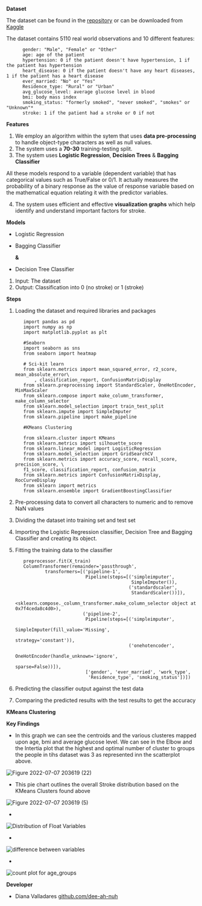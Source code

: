 **Dataset**

The dataset can be found in the [repository](https://github.com/dee-ah-nuh/stroke) or can be downloaded from [Kaggle](https://www.kaggle.com/fedesoriano/stroke-prediction-dataset)

The dataset contains 5110 real world observations and 10 different features:

          gender: "Male", "Female" or "Other"
          age: age of the patient
          hypertension: 0 if the patient doesn't have hypertension, 1 if the patient has hypertension
          heart_disease: 0 if the patient doesn't have any heart diseases, 1 if the patient has a heart disease
          ever_married: "No" or "Yes"
          Residence_type: "Rural" or "Urban"
          avg_glucose_level: average glucose level in blood
          bmi: body mass index
          smoking_status: "formerly smoked", "never smoked", "smokes" or "Unknown"*
          stroke: 1 if the patient had a stroke or 0 if not


**Features**

1. We employ an algorithm within the sytem that uses **data pre-processing** to handle object-type characters as well as null values.
2. The system uses a **70-30** training-testing split.
3. The system uses **Logistic Regression**, **Decision Trees** & **Bagging Classifier**

All these models respond to a variable (dependent variable) that has categorical values such as True/False or 0/1. It actually measures the probability of a binary response as the value of response variable based on the mathematical equation relating it with the predictor variables.
   
   
   
   
   
4. The system uses efficient and effective **visualization graphs** which help identify and understand important factors for stroke.

**Models**

- Logistic Regression
- Bagging Classifier

  **&**
- Decision Tree Classifier 

1. Input: The dataset
2. Output: Classification into 0 (no stroke) or 1 (stroke)


**Steps**
1. Loading the dataset and required libraries and packages

          import pandas as pd
          import numpy as np
          import matplotlib.pyplot as plt

          #Seaborn
          import seaborn as sns
          from seaborn import heatmap

          # Sci-kit learn
          from sklearn.metrics import mean_squared_error, r2_score, mean_absolute_error\
              , classification_report, ConfusionMatrixDisplay
          from sklearn.preprocessing import StandardScaler, OneHotEncoder, MinMaxScaler
          from sklearn.compose import make_column_transformer, make_column_selector
          from sklearn.model_selection import train_test_split
          from sklearn.impute import SimpleImputer
          from sklearn.pipeline import make_pipeline

          #KMeans Clustering 

          from sklearn.cluster import KMeans
          from sklearn.metrics import silhouette_score
          from sklearn.linear_model import LogisticRegression
          from sklearn.model_selection import GridSearchCV
          from sklearn.metrics import accuracy_score, recall_score, precision_score, \
          f1_score, classification_report, confusion_matrix
          from sklearn.metrics import ConfusionMatrixDisplay, RocCurveDisplay
          from sklearn import metrics
          from sklearn.ensemble import GradientBoostingClassifier
          
          
2. Pre-processing data to convert all characters to numeric and to remove NaN values
3. Dividing the dataset into training set and test set
4. Importing the Logistic Regression classifier, Decision Tree and Bagging Classifier and creating its object.
5. Fitting the training data to the classifier

          preprocessor.fit(X_train)
          ColumnTransformer(remainder='passthrough',
                  transformers=[('pipeline-1',
                                 Pipeline(steps=[('simpleimputer',
                                                  SimpleImputer()),
                                                 ('standardscaler',
                                                  StandardScaler())]),
                                 <sklearn.compose._column_transformer.make_column_selector object at 0x7f4ceda8c4d0>),
                                ('pipeline-2',
                                 Pipeline(steps=[('simpleimputer',
                                                  SimpleImputer(fill_value='Missing',
                                                                strategy='constant')),
                                                 ('onehotencoder',
                                                  OneHotEncoder(handle_unknown='ignore',
                                                                sparse=False))]),
                                 ['gender', 'ever_married', 'work_type',
                                  'Residence_type', 'smoking_status'])])
                                  
6. Predicting the classifier output against the test data
7. Comparing the predicted results with the test results to get the accuracy

**KMeans Clustering**



**Key Findings**

- In this graph we can see the centroids and the various clusteres mapped upon age, bmi and average glucose level. We can see in the Elbow and the Intertia plot that the highest and optimal number of cluster to groups the people in tihs dataset was 3 as represented inn the scatterplot above.

![Figure 2022-07-07 203619 (22)](https://user-images.githubusercontent.com/96541076/178084360-01487939-ff6a-4e06-901b-08abcdc89bcf.png)


- This pie chart outlines the overall Stroke distribution based on the KMeans Clusters found above

![Figure 2022-07-07 203619 (5)](https://user-images.githubusercontent.com/96541076/178084784-2cb1fbd8-3797-43ff-be63-b637c224c9c6.png)
 
 
 - 
![Distribution of Float Variables](https://user-images.githubusercontent.com/96541076/178085196-0452dd3d-37d4-44df-8b3c-d339b0b5bb45.png)


- 
![difference between variables](https://user-images.githubusercontent.com/96541076/178085348-ce2a3f26-0bd5-494e-8add-4074c4b6dea2.png)


- 
![count plot for age_groups](https://user-images.githubusercontent.com/96541076/178085528-5d3a1257-baeb-4aa9-8810-02b3aaee7323.png)

**Developer**


-  Diana Valladares [github.com/dee-ah-nuh](https://github.com/dee-ah-nuh)
